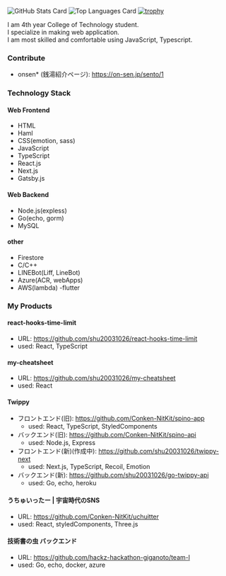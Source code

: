 ![GitHub Stats Card](https://github-readme-stats.vercel.app/api?username=shu20031026&show_icons=true&count_private=true&theme=dark)
![Top Languages Card](https://github-readme-stats.vercel.app/api/top-langs?username=shu20031026&langs_count=3&theme=dark&hide=jupyter%20notebook,html)
[![trophy](https://github-profile-trophy.vercel.app/?username=shu20031026&theme=onedark)](https://github.com/ryo-ma/github-profile-trophy)


I am 4th year College of Technology student.<br/>
I specialize in making web application.<br/>
I am most skilled and comfortable using JavaScript, Typescript.

### Contribute
- onsen* (銭湯紹介ページ): https://on-sen.jp/sento/1

### Technology Stack
#### Web Frontend
- HTML
- Haml
- CSS(emotion, sass)
- JavaScript
- TypeScript
- React.js
- Next.js
- Gatsby.js

#### Web Backend
- Node.js(expless)
- Go(echo, gorm)
- MySQL

#### other
- Firestore
- C/C++
- LINEBot(Liff, LineBot)
- Azure(ACR, webApps)
- AWS(lambda)
-flutter

### My Products
#### react-hooks-time-limit
 - URL: https://github.com/shu20031026/react-hooks-time-limit
 - used: React, TypeScript
#### my-cheatsheet
- URL: https://github.com/shu20031026/my-cheatsheet
- used: React
#### Twippy
- フロントエンド(旧): https://github.com/Conken-NitKit/spino-app 
  - used: React, TypeScript, StyledComponents
- バックエンド(旧): https://github.com/Conken-NitKit/spino-api
  - used: Node.js, Express
- フロントエンド(新)(作成中): https://github.com/shu20031026/twippy-next
  - used: Next.js, TypeScript, Recoil, Emotion 
- バックエンド(新): https://github.com/shu20031026/go-twippy-api
  - used: Go, echo, heroku
#### うちゅいったー | 宇宙時代のSNS
- URL: https://github.com/Conken-NitKit/uchuitter
- used: React, styledComponents, Three.js
#### 技術書の虫 バックエンド
- URL: https://github.com/hackz-hackathon-giganoto/team-l
- used: Go, echo, docker, azure

<!--
**shu20031026/shu20031026** is a ✨ _special_ ✨ repository because its `README.md` (this file) appears on your GitHub profile.

Here are some ideas to get you started:

- 🔭 I’m currently working on ...
- 🌱 I’m currently learning ...
- 👯 I’m looking to collaborate on ...
- 🤔 I’m looking for help with ...
- 💬 Ask me about ...
- 📫 How to reach me: ...
- 😄 Pronouns: ...
- ⚡ Fun fact: ...
-->
